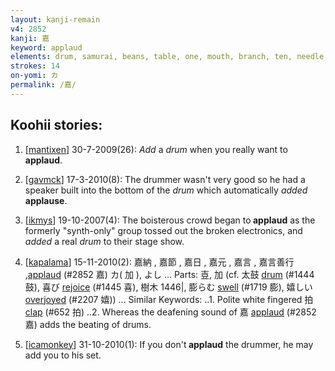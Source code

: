```yaml
---
layout: kanji-remain
v4: 2852
kanji: 嘉
keyword: applaud
elements: drum, samurai, beans, table, one, mouth, branch, ten, needle, crotch, add, power, muscle, arnold, mouth
strokes: 14
on-yomi: カ
permalink: /嘉/
---
```


## Koohii stories: 

1) [<a href="http://kanji.koohii.com/profile/mantixen">mantixen</a>] 30-7-2009(26): <em>Add</em> a <em>drum</em> when you really want to<strong> applaud</strong>.

2) [<a href="http://kanji.koohii.com/profile/gavmck">gavmck</a>] 17-3-2010(8): The drummer wasn&#039;t very good so he had a speaker built into the bottom of the <em>drum</em> which automatically <em>added</em> <strong>applause</strong>.

3) [<a href="http://kanji.koohii.com/profile/ikmys">ikmys</a>] 19-10-2007(4): The boisterous crowd began to<strong> applaud</strong> as the formerly &quot;synth-only&quot; group tossed out the broken electronics, and <em>added</em> a real <em>drum</em> to their stage show.

4) [<a href="http://kanji.koohii.com/profile/kapalama">kapalama</a>] 15-11-2010(2): 嘉納 , 嘉節 , 嘉日 , 嘉元 , 嘉言 , 嘉言善行 ,<a href="../v4/2852.html">applaud</a> (#2852 嘉) カ( 加 ), よし ... Parts: 壴, 加 (cf. 太鼓 <a href="../v4/1444.html">drum</a> (#1444 鼓), 喜び <a href="../v4/1445.html">rejoice</a> (#1445 喜), 樹木 1446|, 膨らむ <a href="../v4/1719.html">swell</a> (#1719 膨), 嬉しい <a href="../v4/2207.html">overjoyed</a> (#2207 嬉)) ... Similar Keywords: ..1. Polite white fingered 拍 <a href="../v4/652.html">clap</a> (#652 拍) ..2. Whereas the deafening sound of 嘉 <a href="../v4/2852.html">applaud</a> (#2852 嘉) adds the beating of drums.

5) [<a href="http://kanji.koohii.com/profile/icamonkey">icamonkey</a>] 31-10-2010(1): If you don&#039;t<strong> applaud</strong> the drummer, he may add you to his set.

